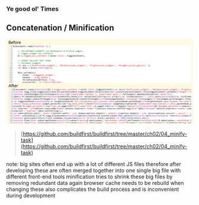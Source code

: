 ### Ye good ol' Times <!-- .element: class="section-title" -->

## Concatenation / Minification

![minification](/resources/minification.png)  
> [https://github.com/buildfirst/buildfirst/tree/master/ch02/04_minify-task](https://github.com/buildfirst/buildfirst/tree/master/ch02/04_minify-task)


note:
    big sites often end up with a lot of different JS files
    therefore after developing these are often merged together into one single big file with different front-end tools
    minification tries to shrink these big files by removing redundant data
    again browser cache needs to be rebuild when changing these
    also complicates the build process and is inconvenient during development


